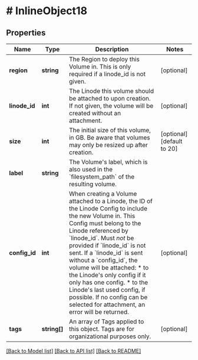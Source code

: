 # # InlineObject18

## Properties

Name | Type | Description | Notes
------------ | ------------- | ------------- | -------------
**region** | **string** | The Region to deploy this Volume in. This is only required if a linode_id is not given. | [optional]
**linode_id** | **int** | The Linode this volume should be attached to upon creation. If not given, the volume will be created without an attachment. | [optional]
**size** | **int** | The initial size of this volume, in GB.  Be aware that volumes may only be resized up after creation. | [optional] [default to 20]
**label** | **string** | The Volume&#39;s label, which is also used in the &#x60;filesystem_path&#x60; of the resulting volume. |
**config_id** | **int** | When creating a Volume attached to a Linode, the ID of the Linode Config to include the new Volume in. This Config must belong to the Linode referenced by &#x60;linode_id&#x60;. Must _not_ be provided if &#x60;linode_id&#x60; is not sent. If a &#x60;linode_id&#x60; is sent without a &#x60;config_id&#x60;, the volume will be attached:    * to the Linode&#39;s only config if it only has one config.   * to the Linode&#39;s last used config, if possible.  If no config can be selected for attachment, an error will be returned. | [optional]
**tags** | **string[]** | An array of Tags applied to this object.  Tags are for organizational purposes only. | [optional]

[[Back to Model list]](../../README.md#models) [[Back to API list]](../../README.md#endpoints) [[Back to README]](../../README.md)
